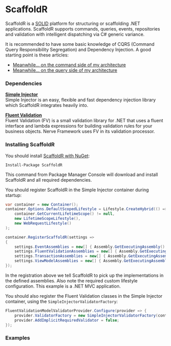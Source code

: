 # ScaffoldR

ScaffoldR is a [SOLID](https://en.wikipedia.org/wiki/SOLID_%28object-oriented_design%29) platform for structuring or scaffolding .NET applications. ScaffoldR supports commands, queries, events, repositories and validation with intelligent dispatching via C# generic variance.

It is recommended to have some basic knowledge of CQRS (Command Query Responsibility Segregation) and Dependency Injection. A good starting point is these articles:

* [Meanwhile... on the command side of my architecture](https://www.cuttingedge.it/blogs/steven/pivot/entry.php?id=91)
* [Meanwhile... on the query side of my architecture](https://www.cuttingedge.it/blogs/steven/pivot/entry.php?id=92)

### Dependencies 
**[Simple Injector](https://simpleinjector.org)**<br />
Simple Injector is an easy, flexible and fast dependency injection library which ScaffoldR integrates heavily into.

**[Fluent Validation](https://fluentvalidation.codeplex.com)**<br />
Fluent Validation (FV) is a small validation library for .NET that uses a fluent interface and lambda expressions for building validation rules for your business objects. Nerve Framework uses FV in its validation processor.

### Installing ScaffoldR

You should install [ScaffoldR with NuGet](https://www.nuget.org/packages/ScaffoldR):

    Install-Package ScaffoldR

This command from Package Manager Console will download and install ScaffoldR and all required dependencies.

You should register ScaffoldR in the Simple Injector container during startup:

```cs
var container = new Container();
container.Options.DefaultScopedLifestyle = Lifestyle.CreateHybrid(() =>
	container.GetCurrentLifetimeScope() != null,
	new LifetimeScopeLifestyle(),
	new WebRequestLifestyle()
);

container.RegisterScaffoldR(settings =>
{
	settings.EventAssemblies = new[] { Assembly.GetExecutingAssembly() };
	settings.FluentValidationAssemblies = new[] { Assembly.GetExecutingAssembly() };
	settings.TransactionAssemblies = new[] { Assembly.GetExecutingAssembly() };
	settings.ViewModelAssemblies = new[] { Assembly.GetExecutingAssembly() };
});
```

In the registration above we tell ScaffoldR to pick up the implementations in the defined assemblies. Also note the required custom lifestyle configuration. This example is a .NET MVC application.

You should also register the Fluent Validation classes in the Simple Injector container, using the `SimpleInjectorValidatorFactory`:

```cs
FluentValidationModelValidatorProvider.Configure(provider => {
	provider.ValidatorFactory = new SimpleInjectorValidatorFactory(container);
	provider.AddImplicitRequiredValidator = false;
});
```

### Examples

